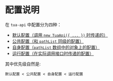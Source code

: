 # 配置说明
在 `tua-api` 中配置分为四种：

* [默认配置（调用 `new TuaApi({ ... })` 时传递的）](./default.md)
* [公共配置（和 `pathList` 同级的配置）](./common.md)
* [自身配置（`pathList` 数组中的对象上的配置）](./self.md)
* [运行配置（在实际调用接口时传递的配置）](./runtime.md) <Badge text="1.0.0+"/>

其中优先级自然是:

`默认配置 < 公共配置 < 自身配置 < 运行配置`
